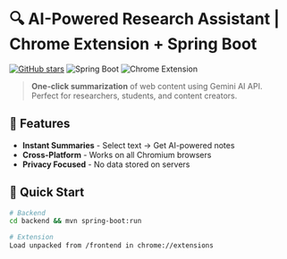 # 🔍 AI-Powered Research Assistant | Chrome Extension + Spring Boot

[![GitHub stars](https://img.shields.io/github/stars/yourname/research-assistant?style=social)](https://github.com/VishwanathanA/AI-research-assistant-Chrome-extension)
![Spring Boot](https://img.shields.io/badge/Spring%20Boot-3.1.0-brightgreen)
![Chrome Extension](https://img.shields.io/badge/Chrome-Extension-yellow)

> **One-click summarization** of web content using Gemini AI API. Perfect for researchers, students, and content creators.

## 🌟 Features
- **Instant Summaries** - Select text → Get AI-powered notes
- **Cross-Platform** - Works on all Chromium browsers
- **Privacy Focused** - No data stored on servers

## 🚀 Quick Start
```bash
# Backend
cd backend && mvn spring-boot:run

# Extension
Load unpacked from /frontend in chrome://extensions
